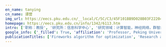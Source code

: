```yaml
---
en_name: tanying
cn_name: 谭营
img_url: https://eecs.pku.edu.cn/__local/C/5C/C3/45F101BB9D028B03F22204D2178_32AC9454_1DBD.jpg?e=.jpg
homepage: https://eecs.pku.edu.cn/info/1342/6113.htm
intro: ['职称：教授', '研究所：信息科学中心', '研究领域：计算智能，神经网络，群智能算法，机器学习，人工免疫算法，计算机安全，数据挖掘与知识发现\r\n\r\n ', '办公电话：86-10-6276 7611', '电子邮件：ytan@pku.edu.cn', '个人主页： ']
google_info: {'_filled': True, 'affiliation': 'Professor, Peking University', 'citedby': 8945, 'citedby5y': 6313, 'cites_per_year': {2003: 34, 2004: 47, 2005: 94, 2006: 102, 2007: 96, 2008: 89, 2009: 167, 2010: 197, 2011: 269, 2012: 344, 2013: 490, 2014: 608, 2015: 837, 2016: 984, 2017: 1033, 2018: 1417, 2019: 1593, 2020: 441}}
publicationTitles: ['Fireworks algorithm for optimization', 'Research advance in swarm robotics', 'Enhanced fireworks algorithm', 'GPU-based parallel particle swarm optimization', 'Nonlinear blind source separation using a radial basis function network', 'On global extremum seeking in the presence of local extrema', 'Clustered patterns of species origins of nature-derived drugs and clues for future bioprospecting', 'Generating adversarial malware examples for black-box attacks based on gan', 'A support vector machine with a hybrid kernel and minimal Vapnik-Chervonenkis dimension', 'On the choice of dither in extremum seeking systems: A case study', 'Iterative learning control with mixed constraints for point-to-point tracking', 'Robust optimal design and convergence properties analysis of iterative learning control approaches', 'Iterative learning control design based on composite energy function with input saturation', 'Nonlinear blind source separation using higher order statistics and a genetic algorithm', 'Dynamic search in fireworks algorithm', 'Adaptive fireworks algorithm', 'A unifying approach to extremum seeking: Adaptive schemes based on estimation of derivatives', 'Variational autoencoder for semi-supervised text classification', 'Dispersed particle swarm optimization', 'An intelligent multifeature statistical approach for the discrimination of driving conditions of a hybrid electric vehicle', 'Using population based algorithms for initializing nonnegative matrix factorization', 'On the P-type and Newton-type ILC schemes for dynamic systems with non-affine-in-input factors', 'Unified frameworks for sampled-data extremum seeking control: Global optimisation and multi-unit systems', 'Nonlinear adaptive wavelet control using constructive wavelet networks', 'Impact of postoperative non‐steroidal anti‐inflammatory drugs on adverse events after gastrointestinal surgery', 'Fireworks algorithm with differential mutation for solving the CEC 2014 competition problems', 'A three-layer back-propagation neural network for spam detection using artificial immune concentration', 'Clonal particle swarm optimization and its applications', 'Introduction to fireworks algorithm', 'A gpu-based parallel fireworks algorithm for optimization', 'An empirical study on influence of approximation approaches on enhancing fireworks algorithm', 'Predicted modified PSO with time-varying accelerator coefficients', 'A cooperative framework for fireworks algorithm', 'The effect of information utilization: Introducing a novel guiding spark in the fireworks algorithm', 'Fluorescence array-based sensing of metal ions using conjugated polyelectrolytes', 'Parameter optimization of local-concentration model for spam detection by using fireworks algorithm', 'Swarm intelligence for non-negative matrix factorization', 'Improving metaheuristic algorithms with information feedback models', 'A dual-response quinoline-based fluorescent sensor for the detection of Copper (II) and Iron (III) ions in aqueous medium', 'A local-concentration-based feature extraction approach for spam filtering', 'Optimal iterative learning control design for multi-agent systems consensus tracking', 'Random black hole particle swarm optimization and its application', 'A visible and near-infrared, dual-channel fluorescence-on probe for selectively tracking mitochondrial glutathione', 'Recent advances in formaldehyde-responsive fluorescent probes', 'Multicentre prospective cohort study of body mass index and postoperative complications following gastrointestinal surgery', 'The improvement on controlling exploration and exploitation of firework algorithm', 'Robustness analysis of leader-follower consensus', 'Particle swarm optimization for integer programming', 'A non-gradient approach to global extremum seeking: An adaptation of the Shubert algorithm', 'Particle swarm optimization with self-adjusting cognitive selection strategy', 'A survey on GPU-based implementation of swarm intelligence algorithms', 'Iterative improvement of the multiplicative update nmf algorithm using nature-inspired optimization', 'Simultaneous bioimaging recognition of Al3+ and Cu2+ in living-cell, and further detection of F− and S2− by a simple fluorogenic benzimidazole-based chemosensor', 'Extremum seeking for constrained inputs', 'Black-box attacks against RNN based malware detection algorithms', 'On extremum seeking in bioprocesses with multivalued cost functions', 'Multidimensional global extremum seeking via the DIRECT optimisation algorithm', 'Surrogate-assisted hierarchical particle swarm optimization', 'An efficient quinoline-based fluorescence sensor for zinc (II) and its application in live-cell imaging', 'Sensitive conjugated-polymer-based fluorescent ATP probes and their application in cell imaging', 'On non-local stability properties of extremum seeking control', 'Unified iterative learning control schemes for nonlinear dynamic systems with nonlinear input uncertainties', 'Light responsive curve selection for photosynthesis operator of APOA', 'Particle swarm optimization with triggered mutation and its implementation based on GPU', 'The bare bones fireworks algorithm: A minimalist global optimizer', 'Artificial physics optimisation: a brief survey', 'A new collaborative filtering recommendation approach based on naive Bayesian method', 'Learning control in robot-assisted rehabilitation of motor skills–a review', 'A unified distance measure scheme for orientation coding in identification', 'A virus detection system based on artificial immune system', 'Learning wavelet control using constructive wavelet networks', 'GPU-based parallel multi-objective particle swarm optimization', 'On the convergence speed of a class of higher-order ILC schemes', 'Efficient euclidean distance transform algorithm of binary images in arbitrary dimensions', 'Highly specific recognition of breast tumors by an RNA-cleaving fluorogenic DNAzyme probe', 'Concentration based feature construction approach for spam detection', 'Individual parameter selection strategy for particle swarm optimization', 'Continuous and sensitive acid phosphatase assay based on a conjugated polyelectrolyte', 'Discriminant analysis via support vectors', 'Application of cluster method to radar signal sorting', 'A novel negative selection algorithm with an array of partial matching lengths for each detector', 'Enhancing trajectory tracking for a class of process control problems using iterative learning', 'NPASS: natural product activity and species source database for natural product research, discovery and tool development', 'On designing event-triggered schemes for networked control systems subject to one-step packet dropout', 'S-metric based multi-objective fireworks algorithm', 'Group explosion strategy for searching multiple targets using swarm robotic', 'Neural network realization of support vector methods for pattern classification', 'Prototype generation using multiobjective particle swarm optimization for nearest neighbor classification', 'A novel genetic programming based morphological image analysis algorithm', 'Improve enhanced fireworks algorithm with differential mutation', 'Multi-agent source seeking via discrete-time extremum seeking control', 'A unifying framework for analysis and design of extremum seeking controllers', 'Laplacian smoothing transform for face recognition', 'Nonlinear adaptive wavelet control using constructive wavelet networks', 'CASPR: A comprehensive cable-robot analysis and simulation platform for the research of cable-driven parallel robots', 'Analysis on global convergence and time complexity of fireworks algorithm', 'Non-local stability of a multi-variable extremum-seeking scheme', 'A malware detection model based on a negative selection algorithm with penalty factor', 'Performance-dependent adaptive particle swarm optimization', 'Analytical methods', 'Dynamic search fireworks algorithm with covariance mutation for solving the CEC 2015 learning based competition problems', 'Open problems in reset control', 'Stability and persistent excitation in signal sets', 'Modeling individual human motor behavior through model reference iterative learning control', 'Label-free fluorescent assays based on aptamer–target recognition', 'On reference governor in iterative learning control for dynamic systems with input saturation', 'Animmune local concentration based virus detection approach', 'Intelligent detection approaches for spam', 'On the choice of dither in extremum seeking systems: a case study', 'Multiobjective infill criterion driven Gaussian process-assisted particle swarm optimization of high-dimensional expensive problems', 'A sensitive colorimetric aptasensor based on trivalent peroxidase-mimic DNAzyme and magnetic nanoparticles', 'Loser-out tournament-based fireworks algorithm for multimodal function optimization', 'Optimising peripheral venous catheter usage in the general inpatient ward: a prospective observational study', 'Extremum seeking of dynamical systems via gradient descent and stochastic approximation methods', 'Robustness analysis of leader–follower consensus for multi-agent systems characterized by double integrators', 'Point-to-point iterative learning control with mixed constraints', 'Recentness biased learning for time series forecasting', 'Swarm robotics: collective behavior inspired by nature', 'The convergence analysis of artificial physics optimisation algorithm', 'A real-time fluorescence turn-on assay for trypsin based on a conjugated polyelectrolyte', 'A hierarchical artificial immune model for virus detection', 'A one-step synthesized acridine-based fluorescent chemosensor for selective detection of copper (II) ions and living cell imaging', 'Apply stacked auto-encoder to spam detection', 'Fireworks algorithm with covariance mutation', 'Advances in swarm intelligence', 'Morphological image enhancement procedure design by using genetic programming', 'Solving for a quadratic programming with a quadratic constraint based on a neural network frame', 'Artificial immune system: applications in computer security', 'Handbook of research on design, control, and modeling of swarm robotics', 'A danger theory inspired learning model and its application to spam detection', 'Dynamic practical stabilization of sampled-data linear distributed parameter systems', 'A simple benzimidazole quinoline-conjugate fluorescent chemosensor for highly selective detection of Ag+', 'Conjugated polymer-based real-time fluorescence caspase assays', 'Feeding the fish–weight update strategies for the fish school search algorithm', 'Particle swarm optimization algorithms inspired by immunity-clonal mechanism and their applications to spam detection', 'Modulation of shoulder muscle and joint function using a powered upper-limb exoskeleton', 'EMU: A transparent 3D robotic manipulandum for upper-limb rehabilitation', 'Conjugated polyelectrolyte nanoparticles for apoptotic cell imaging', 'GPU-based parallel implementation of swarm intelligence algorithms', 'A simple quinoline-derived fluorescent sensor for the selective and sequential detection of copper (II) and sulfide ions and its application in living-cell imaging', 'Synchronization of heterogeneous multi‐agent systems by adaptive iterative learning control', 'Chaotic fruit fly optimization algorithm', 'Diazobenzene-containing conjugated polymers as dark quenchers', 'An immune concentration based virus detection approach using particle swarm optimization', 'An adaptive staged PSO based on particles’ search capabilities', 'On stability properties of a simple extremum seeking scheme', 'A simple amide fluorescent sensor based on quinoline for selective and sensitive recognition of zinc (II) ions and bioimaging in living cells', 'Modulating aggregation-induced emission via a non-conjugated linkage of fluorophores to tetraphenylethenes', 'Available acceleration set for the study of motion capabilities for cable-driven robots', 'Fireworks algorithm and its variants for solving ICSI2014 competition problems', 'Artificial immune system based methods for spam filtering', 'Particle swarm optimisation based on self-organisation topology driven by different fitness rank', 'A hybrid vector artificial physics optimization with one-dimensional search method', 'Extracting discriminative information from e-mail for spam detection inspired by immune system', 'Convergence analysis of feedback-based iterative learning control with input saturation', 'Body mass index and complications following major gastrointestinal surgery: a prospective, international cohort study and meta‐analysis', 'Feedback-based iterative learning design and synthesis with output constraints for robotic manipulators', 'Analyzing the stability of switched systems using common zeroing-output systems', 'Particle Swarm Optimization Using Lévy Probability Distribution', '基于累积变换的周期性对称调制模式的快速自动搜索算法', 'A generation-based optimal restart strategy for surrogate-assisted social learning particle swarm optimization', 'Model-guided extremum seeking for diesel engine fuel injection optimization', 'Modeling and control of local electromagnetic actuation for robotic-assisted surgical devices', 'The assessment of the readiness of molecular biomarker-based mobile health technologies for healthcare applications', 'Regional seismic waveform inversion using swarm intelligence algorithms', 'Orienting mutation based fireworks algorithm', 'Introduction and ranking results of the icsi 2014 competition on single objective optimization', 'Sample index based encoding for clustering using evolutionary computation', 'Recent advances in fireworks algorithm', 'Recent advances in fireworks algorithm', 'Uninterrupted approaches for spam detection based on SVM and AIS', 'Iterative learning control and repetitive control', 'Therapeutic target database 2020: enriched resource for facilitating research and early development of targeted therapeutics', 'Database and bioinformatics studies of probiotics', 'On the positive output controllability of linear time invariant systems', 'A refinement of Matrosov’s theorem for differential inclusions', 'A simple and novel amide ligand based on quinoline derivative used for palladium-catalyzed Suzuki coupling reaction', 'Electromagnetic actuator across abdominal wall for minimally invasive robotic surgery', 'Exponentially decreased dimension number strategy based dynamic search fireworks algorithm for solving CEC2015 competition problems', 'An investigation into the reliability of upper-limb robotic exoskeleton measurements for clinical evaluation in neurorehabilitation', 'Improved group explosion strategy for searching multiple targets using swarm robotics', 'Detection and removal of Hg2+ based on mesoporous silica material functionalized by naphthalimide in aqueous solution', 'A novel genetic programming algorithm for designing morphological image analysis method', 'A note on iterative learning control for nonlinear systems with input uncertainties', 'A quadratic particle swarm optimization and its self-adaptive parameters', 'On matrix eigendecomposition by neural networks', 'A chaotic annealing neural network and its application to direction estimation of spatial signal sources', 'CMAUP: a database of collective molecular activities of useful plants', 'Dual-loop iterative optimal control for the finite horizon LQR problem with unknown dynamics', 'Decentralized PID Control Design for Magnetic Levitation Systems Using Extremum Seeking', 'A fluorescent aptasensor with product-triggered amplification by exonuclease III digestion for highly sensitive ATP detection', 'Nonlinear model reference observer design for feedback control of a low temperature combustion diesel engine', 'Immune cooperation mechanism based learning framework', 'Clustering using improved cuckoo search algorithm', 'Comparison of random number generators in particle swarm optimization algorithm', 'Genetic algorithm for context-aware service composition based on context space model', 'New stability criteria for switched time-varying systems: output-persistently exciting conditions', 'Advances in Swarm Intelligence', 'Parallel particle swarm optimization algorithm based on graphic processing units', 'Robustness of distributed multi-agent consensus', 'Self-adaptive PID-controlled particle swarm optimization', 'New iterative learning control approaches for nonlinear non-affine MIMO dynamic systems', 'Semi-supervised target-oriented sentiment classification', 'Overcoming overshoot performance limitations of linear systems with reset control', 'A diesel engine combustion phasing optimization using a model guided extremum seeking approach', 'Speed control of non-collocated stator-rotor synchronous motor with application in robotic surgery', 'Discrete firework algorithm for combinatorial optimization problem', 'The multi-target search problem with environmental restrictions in swarm robotics', 'Improving ℒ2 Gain Performance of Linear Systems by Reset Control', 'A multi-resolution-concentration based feature construction approach for spam filtering', 'Point-to-point learning in human motor systems', 'Efficient Euclidean distance transform using perpendicular bisector segmentation', 'Particle swarm optimization based on self-organizing topology driven by fitness', 'A study on the effect of vmax in particle swarm optimisation with high dimension', 'Forecast of driving load of hybrid electric vehicles by using discrete cosine transform and support vector machine', 'Constructive fuzzy neural networks and its application', 'NEAT1 regulates neuroglial cell mediating Aβ clearance via the epigenetic regulation of endocytosis-related genes expression', 'Magnetic interactions of neighbouring stator sets in multi DOF local electromagnetic actuation for robotic abdominal surgery', 'Modeling of endpoint feedback learning implemented through point-to-point learning control', 'Proteolysis targeting peptide (PROTAP) strategy for protein ubiquitination and degradation', 'Anti-Spam Techniques Based on Artificial Immune System', 'Experimentally validated modelling of electromechanical dynamics on local magnetic actuation system for abdominal surgery', 'Attract-repulse fireworks algorithm and its CUDA implementation using dynamic parallelism', 'Advances in swarm and computational intelligence', 'Avoiding decoys in multiple targets searching problems using swarm robotics', 'Research progress on fireworks algorithm', 'A Local Characterization of Lyapunov Functions and Robust Stability of Perturbed Systems on Riemannian Manifolds', 'Feature construction approach for email categorization based on term space partition', 'The selection strategy of mass functions in artificial physics optimisation algorithm', 'Implementation of a novel non-overshooting tracking control method on a LEGOR®Robot', 'Hybrid group search optimiser with quadratic interpolation method and its application', 'The convergence analysis and parameter selection of artificial physics optimization algorithm', 'A dual-loop iterative learning control for nonlinear systems with hysteresis input uncertainty', 'Orthogonal quadratic discriminant functions for face recognition', 'Hybrid particle swarm optimizer with advance and retreat strategy and clonal mechanism for global numerical optimization', 'On stability properties of nonlinear time-varying systems by semi-definite time-varying Lyapunov candidates', 'Sequential learning neural network and its application in agriculture', 'A novel near-infrared fluorescent hydrogen sulfide probe for live cell and tissue imaging', 'Antiproliferative activities of the second-generation antipsychotic drug sertindole against breast cancers with a potential application for treatment of breast-to-brain metastases', 'Scouting strategy for biasing fireworks algorithm search to promising directions', 'Accelerating the fireworks algorithm with an estimated convergence point', 'Core-shell assay based aptasensor for sensitive and selective thrombin detection using dark-field microscopy', 'Light-Induced Translocation of a Conjugated Polyelectrolyte in Cells: From Fluorescent Probe to Anticancer Agent', 'Enhancing interaction in the fireworks algorithm by dynamic resource allocation and fitness-based crowdedness-avoiding strategy', 'A survey on swarm robotics', 'Effectiveness of approximation strategy in surrogate-assisted fireworks algorithm', 'Effects of robotic exoskeleton dynamics on joint recruitment in a neurorehabilitation context', 'Effect of sensory experience on motor learning strategy', 'Cooperative fireworks algorithm', 'Fireworks algorithm (FWA)', 'Swarm intelligence for dimensionality reduction: How to improve the non-negative matrix factorization with nature-inspired optimization methods', 'CuROB: A GPU-based test suit for real-parameter optimization', 'A tool to address movement quality outcomes of post-stroke patients', 'Multidimensional global extremum seeking via the DIRECT method', 'Site-directed Mutagenesis Study of the Ile140 in Conserved Hydrophobic Core of Bcl-xL', 'A dual iterative learning control loops for cascade systems', 'Artificial physics optimization algorithm with a feasibility-based rule for constrained optimization problems', 'Effects of algorithmic parameters on swarm robotic search', 'Particle swarm optimization based learning method for process neural networks', 'Magnifier Particle Swarm Optimization', 'Self-learning particle swarm optimization based on environmental feedback', 'Parallel particle swarm optimization based on parallel model with controller', 'On the robust optimal design and convergence speed analysis of iterative learning control approaches', 'Neural networks design approach for cosine-modulated FIR filter banks and compactly supported wavelets with almost PR property', 'Arbitrary FIR filter synthesis using a neural network', 'Input and Output Constraints in Iterative Learning Control Design for Robotic Manipulators', 'Upper limb deweighting using underactuated end-effector-based backdrivable manipulanda', 'Disturbance Rejection in Multi-DOF Local Magnetic Actuation for the Robotic Abdominal Surgery', 'Multi-layer explosion based fireworks algorithm', 'Online calibration of combustion phase in a diesel engine', 'Comparisons of different kernels in Kriging-assisted evolutionary expensive optimization', 'On detectability conditions in signal sets with application to switched systems', 'Protrusion-localized STAT3 mRNA promotes metastasis of highly metastatic hepatocellular carcinoma cells in vitro', 'On robustness analysis of a vibrational control system: Input-to-state practical stability', 'Data mining and big data', 'Variable length concentration based feature construction method for spam detection', 'Diesel engine fuel injection control using a model-guided extremum-seeking method', 'On the finite time performance of model predictive control', 'Extremum seeking methods for online automotive calibration', 'Averaging for nonlinear systems on Riemannian manifolds', 'Averaging for nonlinear systems evolving on Riemannian manifolds', 'p38β, A novel regulatory target of pokemon in hepatic cells', 'An indexed kd tree for neighborhood generation in swarm robotics simulation', 'Convergence and robustness of a point-to-point iterative learning control algorithm', 'Hausdorff distance with k-nearest neighbors', 'Recent advances in finger vein based biometric techniques', 'AMT-PSO: an adaptive magnification transformation based particle swarm optimizer', 'Laplacian smoothing transform for face recognition', 'On the modelling complexity and utility of an EMS system', 'Hybrid uniform distribution of particle swarm optimizer', 'On iterative learning control for nonlinear time-varying systems with input saturation', 'Magnifier particle swarm optimization for numerical optimization', 'Allocation of local and global search capabilities of particle in canonical PSO', 'A modified constructive fuzzy neural networks for classification of large-scale and complicated data', 'An nn-based malicious executables detection algorithm based on immune principles', 'A neural network approach for signal detection in digital communications', 'Nonlinear blind source separation using a genetic algorithm', 'Nonlinear blind separation using an RBF network model', 'An efficient design method of cosine‐modulated QMF banks satisfying PR property', 'Tissue Imaging of Glutathione-Specific Naphthalimide–Cyanine Dye with Two-Photon and Near-Infrared Manners', 'Semisupervised Text Classification by Variational Autoencoder', 'Ensemble decision for spam detection using term space partition approach', 'On the relationship between human motor control performance and kinematic synergies in upper limb prosthetics', 'On feedback-based iterative learning control for nonlinear systems without global lipschitz continuity', 'Recent advances in phosgene and nerve agents responsive fluorescent probes', 'On V-shaped flight formation of bird flocks with visual communication constraints', 'An iminodiacetate-modified conjugated polyelectrolyte for fluorescent labeling of histidine-tagged proteins', 'Partitioning based n-gram feature selection for malware classification', 'Term space partition based ensemble feature construction for spam detection', 'A sensitive polymeric dark quencher-based sensing platform for fluorescence “turn on” detection of proteins', 'Hybrid fireworks algorithms', 'S-Metric-Based Multi-objective Fireworks Algorithm', 'Extremum seeking control for nonlinear systems on compact Riemannian manifolds', 'An adaptive concentration selection model for spam detection', 'Multi-agent gradient climbing via extremum seeking control', 'On on-line sampled-data optimal learning for dynamic systems with uncertainties', 'Class-wise information gain', 'Artificial physics optimisation algorithm guided by diversity', 'Mass functions design of artificial physics optimisation algorithm for constrained optimisation problem', 'On a shubert algorithm-based global extremum seeking scheme', 'Assessment of gradient-based point-to-point ILC for MIMO systems with varying interaction', 'Binding of a bcl-2 family inhibitor to bovine serum albumin: fluorescence quenching and molecular docking study', 'Query based hybrid learning models for adaptively adjusting locality', 'Modelling and control for an EMS system with two inputs', 'A study on the effect of Vmax in Artificial physics optimization algorithm with high dimension', 'A malware detection model based on a negative selection algorithm with penalty factor', 'Human motor learning through iterative model reference adaptive control', 'Stochastic dynamic step length particle swarm optimization', 'Concentric spatial extension based particle swarm optimization inspired by brood sorting in ant colonies', 'On automatic seeking of optimal steady-states in biochemical processes', 'Multiple-point bit mutation method of detector generation for snsd model', 'An adaptive self-tolerant algorithm for hardware immune system', 'Unilateral Manipulability Quality Indices: Generalized Manipulability Measures for Unilaterally Actuated Robots', 'Label-free fluorescence detection of circulating microRNAs based on duplex-specific nuclease-assisted target recycling coupled with rolling circle amplification', 'Generative Adversarial Optimization', 'Personalized online adaptation of kinematic synergies for human-prosthesis interfaces', 'Simplified hybrid fireworks algorithm', 'A two-stage imitation learning framework for the multi-target search problem in swarm robotics', 'Combination of 3-methyladenine therapy and Asn-Gly-Arg (NGR)-modified mesoporous silica nanoparticles loaded with temozolomide for glioma therapy in vitro', 'Interaction Force Estimation Using Extended State Observers: An Application to Impedance-Based Assistive and Rehabilitation Robotics', 'Naphthalimide-containing conjugated polyelectrolytes with different chain configurations', 'Iterative learning control for linear time-varying systems with input and output constraints', 'Semi-supervised learning assisted particle swarm optimization of computationally expensive problems', 'On-line synergy identification for personalized active arm prosthesis: a feasibility study', 'Dynamics of Insufflated Abdominal Wall Tissue for Magnetically Anchored Surgical Instruments', 'Deep Stock Ranker: A LSTM Neural Network Model for Stock Selection', 'Swarm Intelligence', 'On robustness analysis of linear vibrational control systems', 'Efficient photocatalytic oxidation sensitized by conjugated polymers in a batch reaction and microreactors under visible light', 'Design of feedback gain in feedback-based iterative learning control', 'A new condition for output-persistent-excitation of switched nonlinear time-varying systems', 'Molecular weight analysis of water‐soluble poly (phenylene ethynylene) s using MALDI‐TOF MS', 'Centralized control implementation using distributed observer for Meglev systems', 'Model-based optimal auto-transition and control synthesis for tail-sitter UAV KH-Lion', 'On the robustness of machine learning based malware detection algorithms', 'IEEE/ACM Transactions on Computational Biology and Bioinformatics', 'Design of double-sided linear permanent magnet eddy current braking system', 'Calibration free upper limb joint motion estimation algorithm with wearable sensors', 'Triangle formation based multiple targets search using a swarm of robots', 'On designing event-triggered schemes for networked control systems subject to one-step packet dropout [J]', 'Engine model calibration using extremum seeking', 'Semi-supervised Variational Autoencoders for Sequence Classification.', 'Coordination of blind agents on lie groups', 'Model-based predictive sampled-data control and its robustness', 'Hybrid concentration based feature extraction approach for malware detection', 'Enhanced Fireworks Algorithm', 'FWA Applications on Clustering, Pattern Recognition, and Inversion Problem', 'Implementation of fireworks algorithm based on gpu', 'Optimization Methods on Riemannian Manifolds via Extremum Seeking Algorithms', 'On sign-definite pairs of functions', 'A danger feature based negative selection algorithm', 'Optimal learning gain selection in model reference iterative learning control algorithms for human motor systems', 'Global minimum structure optimisation of Lennard-Jones clusters by hybrid PSO', 'Nonlinear time-varying stability analysis of particle swarm optimization', 'KNOB particle swarm optimizer', 'Performance analysis of iterative algorithms for Sylvester equations', 'Particle swarm optimization with active congregation', 'Neural computation approach for the maximum-likelihood sequence estimation of communications signal', 'Granularity-based surrogate-assisted particle swarm optimization for high-dimensional expensive optimization', 'Accelerating Fireworks Algorithm with Weight-based Guiding Sparks', 'Indirect Robotic Movement Shaping through Motor Cost Influence', 'Photodynamic therapy based on organic small molecular fluorescent dyes', 'A probabilistic finite state machine based strategy for multi-target search using swarm robotics', 'Spatial Resolution of Visual Stimuli in SSVEP-based Brain-Computer Interface', 'Critical care usage after major gastrointestinal and liver surgery: a prospective, multicentre observational study', 'Swarm intelligent optimization algorithms and its application in mobile robot path planning', 'Robustness Evaluation of Internal Model Principle-based Controller in a Magnetically Actuated Surgical System', 'Model-guided data-driven decentralized control for magnetic levitation systems', 'Feature Learning in Assistive Rehabilitation Robotic Systems', 'A discrete fireworks algorithm for solving large-scale travel salesman problem', 'Which mapping rule in the fireworks algorithm is better for large scale optimization', 'Reference state trajectory generation for output tracking with constraints using search trees', 'Compatible Formation Set for UAVs with Visual Sensing Constraint', 'Robustness of nonlinear vibrational control systems based on sampling Lyapunov method', 'Data Mining and Big Data: Third International Conference, DMBD 2018, Shanghai, China, June 17–22, 2018, Proceedings', 'A new strategy involving the use of peptides and graphene oxide for fluorescence turn-on detection of proteins', 'CASPR-ROS: A generalised cable robot software in ROS for hardware', 'Conjugated polyelectrolytes with a label-free aptamer for specific protein photoinactivation', 'On non-local vibrational stabilization of nonlinear systems', 'HEROD: a human ethnic and regional specific omics database', 'UBE2J2 promotes hepatocellular carcinoma cell epithelial-mesenchymal transition and invasion in vitro', 'Firefly Clustering Method for Mining Protein Complexes', 'Adaptive potential fields model for solving distributed area coverage problem in swarm robotics', 'Elite-leading fireworks algorithm', 'An Algorithm to Find Common Zeroing-Output Systems of Arbitrarily Switched Linear Time-Invariant Systems', 'Spatial Iterative Learning Control: Output Tracking', 'Spatial Iterative Learning Control: Systems with input saturation', 'The Optimization and Characterization of an RNA-Cleaving Fluorogenic DNAzyme Probe for MDA-MB-231 Cell Detection', 'Quantifying task similarity for skill generalisation in the context of human motor control', 'Cooperative framework fireworks algorithm with covariance mutation', 'Multi-digit image synthesis using recurrent conditional variational autoencoder', 'Mobile target tracking of swarm robotics in unknown obstructive environment', 'On positive output controllability and cable driven parallel manipulators', 'Adaptive Fireworks Algorithm', 'Fireworks Algorithm with Dynamic Search', 'FWA Application on Non-negative Matrix Factorization', 'A CUDA-Based Real Parameter Optimization Benchmark', 'On iterative learning control for synchronization of MIMO heterogeneous systems', 'Trajectory redundancy iterative learning control', 'Leveraging genetic algorithm to compose web services in a context-aware environment', 'On sampled-data extremum seeking control via stochastic approximation methods', 'Trajectory-based proofs for sampled-data extremum seeking control', 'Advances in Swarm Intelligence: 4th International Conference, ICSI 2013, Harbin, China, June 12-15, 2013, Proceedings', 'Advances in Swarm Intelligence, Part I: Second International Conference, ICSI 2011, Chongqing, China, June 12-15, 2011, Proceedings', 'Group-decided Watts-Strogatz particle swarm optimisation', 'Artificial Physics Optimization Algorithm for Global Optimization', 'Integral-Controlled Particle Swarm Optimization', 'An Artificial Physics Optimization Algorithm for Multi-Objective Problems Based on Virtual Force Sorting Proceedings', 'A torque control strategy with charge buffer for parallel hybrid electric vehicle', 'On Modeling and Control For A Maglev System', 'Individual predicted integral-controlled particle swarm optimisation', 'A modified constructive neural networks and its application for large-scale data mining', 'Perceptive particle swarm optimization: a new learning method from birds seeking', 'A trajectory based approach for robust stability properties of infinite-dimensional systems', 'Algorithms of non-self detector by negative selection principle in artificial immune system', 'Detector generating algorithm based on hyper-sphere', 'Composite Energy Function Based Learning Control', 'Feedback control standpoint based fast training approach of neural networks and its application', 'The Use of Implicit Human Motor Behaviour in the Online Personalisation of Prosthetic Interfaces', 'Task-space Synergies for Reaching using Upper-limb Prostheses', 'Magnetic bead-gold nanoparticle hybrids probe based on optically countable gold nanoparticles with dark-field microscope for T4 polynucleotide kinase activity assay', 'Pressure Sensor Data-Driven Optimization of Combustion Phase in a Diesel Engine', 'Effective Assessments of a Short-duration Poor Posture on Upper Limb Muscle Fatigue before Physical Exercise', 'Improved Prediction of Aqueous Solubility of Novel Compounds by Going Deeper With Deep Learning', 'A novel aptasensor strategy for protein detection based on G-quadruplex and exonuclease III-aided recycling amplification', 'New Control Design for Switched Linear Time-Invariant Systems under Arbitrary Switching', 'Analysis and experimental verification of a current-cycle iterative learning control for robotic manipulators with output constraints', 'Revisit of LQG Control–A New Paradigm with Recovered Robustness', 'On Model-guided Neural Networks for System Identification', 'A comparison of quality measures for model selection in surrogate-assisted evolutionary algorithm', 'A Comprehensive Review of the Fireworks Algorithm', 'Extremum Seeking Control with Input Dead-zone', 'Fluorophore-Labeling Tetraphenylethene Dyes Ranging from Visible to Near-Infrared Region: AIE Behavior, Performance in Solid State, and Bioimaging in Living Cells', 'Extremum Seeking Control with Sporadic Packet Transmission for Networked Control Systems', 'Extremum Seeking Control in the Presence of Actuator Hysteresis', 'A Survey of State-of-the-Art Short Text Matching Algorithms', 'Advances in Swarm Intelligence: 10th International Conference, ICSI 2019, Chiang Mai, Thailand, July 26–30, 2019, Proceedings', 'An Iterative Learning Control Synthesis for Nonlinear Systems with Hard Input and Output Constraints', 'On implementation of feedback-based PD-type iterative learning control for robotic manipulators with hard input constraints', 'Learning Distributed Coordinated Policy in Catching Game with Multi-Agent Reinforcement Learning', 'Generalized Switched Systems with Application to Hybrid Systems', 'Effects of varying the rest period on the onset angle of lumbar flexion-relaxation in simulated sheep shearing: a preliminary study', 'Fireworks Algorithm for Multimodal Optimization Using a Distance-based Exclusive Strategy', 'Force Observer for an Upper Limb Rehabilitation Robotic Device using Iterative Learning Control', 'A Unified Analysis Tool in Iterative Learning Control: Composite Energy Function', 'Detectability and Uniform Global Asymptotic Stability in Switched Nonlinear Time-Varying Systems', 'One-Step Construction of Fluorenone-Based Donor–Acceptor-Type Conjugated Polymers via Direct Arylation Polymerization for Cell-Imaging Applications', 'Development of colorimetric sensor array for discrimination of heavy metal ions', 'Development of a novel near-infrared fluorescent hydrogen sulfide probe for live cells and tissues imaging', 'Direct versus Indirect Visual Feedback: the Effect of Technology in Neurorehabilitation', 'Drug sales confirm clinical advantage of multi‐target inhibition of drug escapes by anticancer kinase inhibitors', 'Model-Guided Data-Driven Optimization for Automotive Compression Ignition Engine Systems', 'Clustering Bioactive Molecules in 3D Chemical Space with Unsupervised Deep Learning', 'Multi-source, multi-object and multi-domain (M-SOD) electromagnetic interference system optimised by intelligent optimisation approaches', 'Magnetic-based Soft Tactile Sensors with Deformable Continuous Force Transfer Medium for Resolving Contact Locations in Robotic Grasping and Manipulation', 'An aptasensor based on the microscopic enumeration of encoding gold nanoparticles for the detection of C-reactive protein', 'Time Scale Framework for Hybrid Systems', 'Automatic Grammatical Error Correction Based on Edit Operations Information', 'Attention Based Dialogue Context Selection Model', 'Special Section on Swarm-Based Algorithms and Applications in Computational Biology and Bioinformatics', 'Adaptive Information Granulation in Fitness Estimation for Evolutionary Optimization', 'Sensorless Force Estimator in Rehabilitation Robotics', 'Sensitive and Selective Immunofluorescence Assay for CA15-3 Detection Using Fluorescein Derivative A10254', 'Accurate indoor mapping using an autonomous unmanned aerial vehicle (UAV)', 'Extended State Observer for Nonlinear Time-Varying Dynamic Systems', 'Effect of Arm Deweighting using End-effector based Robotic Devices on Muscle Activity', 'TextDream: Conditional Text Generation by Searching in the Semantic Space', 'ACO Based Core-Attachment Method to Detect Protein Complexes in Dynamic PPI Networks', 'A new multi-stage perturbed differential evolution with multi-parameter adaption and directional difference', 'Optimization Methods on Riemannian Manifolds via Extremum Seeking Algorithms', 'Special Issue on “Theoretical and Practical Challenges in Learning Control”', 'Firefly algorithm and its applications', 'Standard fireworks algorithm 2017', 'Semi-supervised Target-level Sentiment Analysis via Variational Autoencoder.', 'Data Mining and Big Data: Second International Conference, DMBD 2017, Fukuoka, Japan, July 27–August 1, 2017, Proceedings', 'Advances in Swarm Intelligence: 8th International Conference, ICSI 2017, Fukuoka, Japan, July 27–August 1, 2017, Proceedings', 'Sampled-data leader-following rendezvous with input saturation', 'Clustering-based evolution control for surrogate-assisted particle swarm optimization', 'Output feedback consensus tracking for second-order nonlinear multi-agent systems with directed communication graphs', 'Part 1: SI" Advances in Swarm Intelligence Algorithms and Application 1" Preface', 'Special Section on Bio-Inspired Swarm Computing and Engineering', 'Nonlinear observer based control design for an under-actuated compliant robotic hand', 'Detecting Firefly Algorithm for Numerical Optimization', 'Information Utilization Ratio in Heuristic Optimization Algorithms', 'Malware Detection', 'special issue on developments and applications of fireworks algorithm', 'Mutation of the conserved GRG motif and decreasing activity of human RNase H2', 'Modeling and Theoretical Analysis of FWA', 'FWA for Multiobjective Optimization', 'Group Explosion Strategy for Multiple Targets Search in Swarm Robotics', 'FWA with Controlling Exploration and Exploitation', 'FWA Based on Function Approximation Approaches', 'On a new uniform dynamic coding algorithm for model-based networked control systems', 'Advances in Swarm Intelligence: 5th International Conference, ICSI 2014, Hefei, China, October 17-20, 2014, Proceedings', 'On experimentally validated iterative learning control in human motor systems', 'Iterative Learning Control and its Applications in Computational Modelling of Human Motor Systems', 'Closeness of solutions and averaging for nonlinear systems on Riemannian manifolds', 'Kinematic learning in humans and robots', 'Trajectory Redundancy in Point-to-Point Tracking and Applications to Obstacle Avoidance', 'STATE TO STATE MOTION PLANNING FOR UNDERACTUATED SYSTEMS USING A MODIFIED RAPIDLY EXPLORING RANDOM TREE ALGORITHM', 'Anti-windup for extremum seeking', 'A classifier based on minimum circum circle', 'Group-decided particle swarm optimization', 'An improved Matrosov theorem for hybrid time-varying systems: A behavior approach', 'Stochastic local search Stochastic local search, 2005', 'Handbook of metaheuristics Handbook of metaheuristics, 2003', 'Stagnation analysis in particle swarm optimization or what happens when nothing happens Stagnation analysis in particle swarm optimization or what happens when nothing happens …', 'Artificial Intelligence: A Modern Approach Artificial Intelligence: A Modern Approach, 2002', 'On interconnected iterative learning control loops', 'Frequency cosine transform: A bridge between gradient based frequency transform and discrete cosine transform', 'Sampled-Data Output Feedback Control of Distributed Parameter Systems via Semi-discretization in Space', 'A note on robustness of linear spatially distributed parameter systems and their numerical approximations', 'Point-wise Extremum Seeking Control Scheme Under Repeatable Control Environment', 'Neural-Based Separating Method for Nonlinear Mixtures', 'Sufficient Conditions for Stabilization of Sampled-data Linear Spatially Distributed Parameter Systems via Discrete time Approximations', 'Ant Colony, Particle Swarm Optimization and Artificial Immune Systems-Particle Swarm Optimization Using Levy Probability Distribution', 'A fast searching algorithm of symmetrical period modulation pattern based on accumulative transformation technique', 'A granular analysis method in signal processing', 'A unified framework for synthesis of cosine-modulated filter banks and corresponding wavelets', 'Neural Network Applications: Signal Processing and Multi-media-A Fast Searching Algorithm of Symmetrical Period Modulation Pattern Based on Accumulative Transformation Technique', 'Computer Static System Resource Anomaly Detection Algorithm Based on Immune Principle', 'Quasi-Optimal Iterative Learning Control', 'Robust Optimal Design for the First Order Linear-Type ILC Scheme', 'Nonlinear-Type ILC Schemes', 'Conclusions and Recommendation', 'Analysis of Higher Order Linear-Type ILC Schemes', 'Linear ILC Design for MIMO Dynamic Systems', 'Nonlinear ILC Design for MIMO Dynamic Systems', 'An RBF network method for blind signal separation', 'Robust learning control for nonlinear uncertain systems based on composite energy function', 'Nonlinear blind signal separation: an RBF-based network approach', 'A novel network method designing multirate filter banks and wavelets', 'A New Method for Designing Cosine-modulated QMF Bank', 'Neural Network Approach for Eigendecomposition of a Matrix.', 'Iminodiacetate-modified conjugated polyelectrolyte for fluorescent labeling of histidine', 'AUCC 2012 technical program committee', 'The importance of transparency in rehabilitation robot design and its evaluation', 'Demand Response of a TCL Population Using Switching-Rate Actuation.... LC Totu, R. Wisniewski, and J. Leth 1537 Feedback Tracking Control of Non-Markovian Quantum Systems …', 'Dual-loop Iterative Optimal Control for the Continuous Time Finite Horizon Linear Quadratic Regulator Problem with Unknown Dynamics', 'International Journal of Swarm Intelligence Research', 'Secretary Chair', 'Erratum to “A New Solution for Camera Calibration and Real-Time Image Distortion Correction in Medical Endoscopy-Initial Technical Evaluation …', 'Human Motor Computational Model Through Iterative Model Reference Adaptive Control', '目录 (Contents)', 'Swarm Intelligent Systems: Theory and Applications Guest Editor: Zhihua Cui and Zhongzhi Shi', 'Advance in Fireworks Algorithm and its Applications', 'Advances in swarm intelligence: third international conference; proceedings']
---
```


